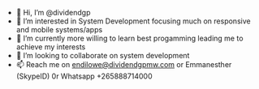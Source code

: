 - 👋 Hi, I’m @dividendgp
- 👀 I’m interested in System Development focusing much on responsive and mobile systems/apps
- 🌱 I’m currently more willing to learn best progamming leading me to achieve my interests
- 💞️ I’m looking to collaborate on system development
- 📫 Reach me on endilowe@dividendgpmw.com or Emmanesther (SkypeID) 0r Whatsapp +265888714000

<!---
dividendgp/dividendgp is a ✨ special ✨ repository because its `README.md` (this file) appears on your GitHub profile.
You can click the Preview link to take a look at your changes.
--->

